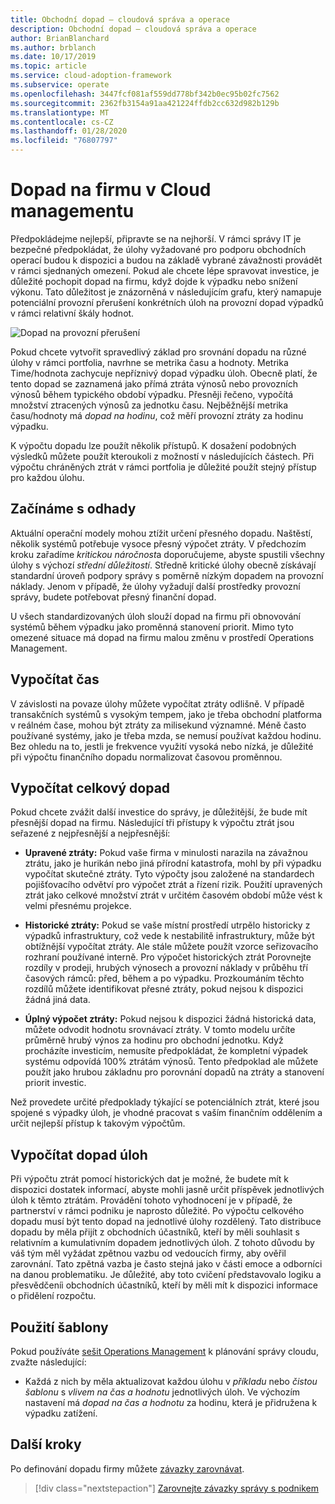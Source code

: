 ```yaml
---
title: Obchodní dopad – cloudová správa a operace
description: Obchodní dopad – cloudová správa a operace
author: BrianBlanchard
ms.author: brblanch
ms.date: 10/17/2019
ms.topic: article
ms.service: cloud-adoption-framework
ms.subservice: operate
ms.openlocfilehash: 3447fcf081af559dd778bf342b0ec95b02fc7562
ms.sourcegitcommit: 2362fb3154a91aa421224ffdb2cc632d982b129b
ms.translationtype: MT
ms.contentlocale: cs-CZ
ms.lasthandoff: 01/28/2020
ms.locfileid: "76807797"
---
```

# <a name="business-impact-in-cloud-management"></a>Dopad na firmu v Cloud managementu

Předpokládejme nejlepší, připravte se na nejhorší. V rámci správy IT je bezpečné předpokládat, že úlohy vyžadované pro podporu obchodních operací budou k dispozici a budou na základě vybrané závažnosti provádět v rámci sjednaných omezení. Pokud ale chcete lépe spravovat investice, je důležité pochopit dopad na firmu, když dojde k výpadku nebo snížení výkonu. Tato důležitost je znázorněná v následujícím grafu, který namapuje potenciální provozní přerušení konkrétních úloh na provozní dopad výpadků v rámci relativní škály hodnot.

![Dopad na provozní přerušení](../../_images/manage/time-value-impact.png)

Pokud chcete vytvořit spravedlivý základ pro srovnání dopadu na různé úlohy v rámci portfolia, navrhne se metrika času a hodnoty. Metrika Time/hodnota zachycuje nepříznivý dopad výpadku úloh. Obecně platí, že tento dopad se zaznamená jako přímá ztráta výnosů nebo provozních výnosů během typického období výpadku. Přesněji řečeno, vypočítá množství ztracených výnosů za jednotku času. Nejběžnější metrika času/hodnoty má *dopad na hodinu*, což měří provozní ztráty za hodinu výpadku.

K výpočtu dopadu lze použít několik přístupů. K dosažení podobných výsledků můžete použít kteroukoli z možností v následujících částech. Při výpočtu chráněných ztrát v rámci portfolia je důležité použít stejný přístup pro každou úlohu.

## <a name="start-with-estimates"></a>Začínáme s odhady

Aktuální operační modely mohou ztížit určení přesného dopadu. Naštěstí, několik systémů potřebuje vysoce přesný výpočet ztráty. V předchozím kroku zařadíme *kritickou náročnost*a doporučujeme, abyste spustili všechny úlohy s výchozí *střední důležitostí*. Středně kritické úlohy obecně získávají standardní úroveň podpory správy s poměrně nízkým dopadem na provozní náklady. Jenom v případě, že úlohy vyžadují další prostředky provozní správy, budete potřebovat přesný finanční dopad.

U všech standardizovaných úloh slouží dopad na firmu při obnovování systémů během výpadku jako proměnná stanovení priorit. Mimo tyto omezené situace má dopad na firmu malou změnu v prostředí Operations Management.

## <a name="calculate-time"></a>Vypočítat čas

V závislosti na povaze úlohy můžete vypočítat ztráty odlišně. V případě transakčních systémů s vysokým tempem, jako je třeba obchodní platforma v reálném čase, mohou být ztráty za milisekund významné. Méně často používané systémy, jako je třeba mzda, se nemusí používat každou hodinu. Bez ohledu na to, jestli je frekvence využití vysoká nebo nízká, je důležité při výpočtu finančního dopadu normalizovat časovou proměnnou.

## <a name="calculate-total-impact"></a>Vypočítat celkový dopad

Pokud chcete zvážit další investice do správy, je důležitější, že bude mít přesnější dopad na firmu. Následující tři přístupy k výpočtu ztrát jsou seřazené z nejpřesnější a nejpřesnější:

- **Upravené ztráty:** Pokud vaše firma v minulosti narazila na závažnou ztrátu, jako je hurikán nebo jiná přírodní katastrofa, mohl by při výpadku vypočítat skutečné ztráty. Tyto výpočty jsou založené na standardech pojišťovacího odvětví pro výpočet ztrát a řízení rizik. Použití upravených ztrát jako celkové množství ztrát v určitém časovém období může vést k velmi přesnému projekce.

- **Historické ztráty:** Pokud se vaše místní prostředí utrpělo historicky z výpadků infrastruktury, což vede k nestabilitě infrastruktury, může být obtížnější vypočítat ztráty. Ale stále můžete použít vzorce seřizovacího rozhraní používané interně. Pro výpočet historických ztrát Porovnejte rozdíly v prodeji, hrubých výnosech a provozní náklady v průběhu tří časových rámců: před, během a po výpadku. Prozkoumáním těchto rozdílů můžete identifikovat přesné ztráty, pokud nejsou k dispozici žádná jiná data.

- **Úplný výpočet ztráty:** Pokud nejsou k dispozici žádná historická data, můžete odvodit hodnotu srovnávací ztráty. V tomto modelu určíte průměrně hrubý výnos za hodinu pro obchodní jednotku. Když procházíte investicím, nemusíte předpokládat, že kompletní výpadek systému odpovídá 100% ztrátám výnosů. Tento předpoklad ale můžete použít jako hrubou základnu pro porovnání dopadů na ztráty a stanovení priorit investic.

Než provedete určité předpoklady týkající se potenciálních ztrát, které jsou spojené s výpadky úloh, je vhodné pracovat s vaším finančním oddělením a určit nejlepší přístup k takovým výpočtům.

## <a name="calculate-workload-impact"></a>Vypočítat dopad úloh

Při výpočtu ztrát pomocí historických dat je možné, že budete mít k dispozici dostatek informací, abyste mohli jasně určit příspěvek jednotlivých úloh k těmto ztrátám. Provádění tohoto vyhodnocení je v případě, že partnerství v rámci podniku je naprosto důležité. Po výpočtu celkového dopadu musí být tento dopad na jednotlivé úlohy rozdělený. Tato distribuce dopadu by měla přijít z obchodních účastníků, kteří by měli souhlasit s relativním a kumulativním dopadem jednotlivých úloh. Z tohoto důvodu by váš tým měl vyžádat zpětnou vazbu od vedoucích firmy, aby ověřil zarovnání. Tato zpětná vazba je často stejná jako v části emoce a odborníci na danou problematiku. Je důležité, aby toto cvičení představovalo logiku a přesvědčeníi obchodních účastníků, kteří by měli mít k dispozici informace o přidělení rozpočtu.

## <a name="use-the-template"></a>Použití šablony

Pokud používáte [sešit Operations Management](https://raw.githubusercontent.com/microsoft/CloudAdoptionFramework/master/manage/opsmanagementworkbook.xlsx) k plánování správy cloudu, zvažte následující:

- Každá z nich by měla aktualizovat každou úlohu v *příkladu* nebo *čistou šablonu* s *vlivem na čas a hodnotu* jednotlivých úloh. Ve výchozím nastavení má *dopad na čas a hodnotu* za hodinu, která je přidružena k výpadku zatížení.

## <a name="next-steps"></a>Další kroky

Po definování dopadu firmy můžete [závazky zarovnávat](./commitment.md).

> [!div class="nextstepaction"]
> [Zarovnejte závazky správy s podnikem](./commitment.md)
